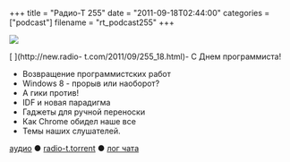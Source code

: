 +++
title = "Радио-Т 255"
date = "2011-09-18T02:44:00"
categories = ["podcast"]
filename = "rt_podcast255"
+++

![](https://radio-t.com/images/radio-t/rt255.png)

[
](http://new.radio- t.com/2011/09/255_18.html)- С Днем программиста!
- Возвращение программистских работ
- Windows 8 - прорыв или наоборот?
- А гики против!
- IDF и новая парадигма
- Гаджеты для ручной переноски
- Как Chrome обидел наше все
- Темы наших слушателей.

[аудио](http://archive.rucast.net/radio-t/media/rt_podcast255.mp3) ● [radio-t.torrent](http://www.radio-t.com/torrents/rt_podcast255.mp3.torrent) ● [лог чата](http://chat.radio-t.com/logs/radio-t-255.html)<audio src="http://archive.rucast.net/radio-t/media/rt_podcast255.mp3" preload="none"></audio>
